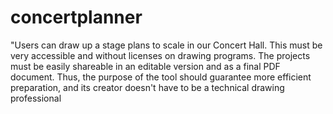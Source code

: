 # concertplanner
"Users can draw up a stage plans to scale in our Concert Hall. This must be very accessible and without licenses on drawing programs. The projects must be easily shareable in an editable version and as a final PDF document. Thus, the purpose of the tool should guarantee more efficient preparation, and its creator doesn't have to be a technical drawing professional 

